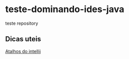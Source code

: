 # teste-dominando-ides-java
teste repository


## Dicas uteis
[Atalhos do intellij](http://www.basef.com.br/index.php/Atalhos_do_IntelliJ_Idea)
